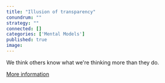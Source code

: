 ```yaml
---
title: "Illusion of transparency"
conundrum: ""
strategy: ""
connected: []
categories: ['Mental Models']
published: true
image: 
---
```


We think others know what we're thinking more than they do.

[More information](https://en.wikipedia.org/wiki/Illusion_of_transparency)



